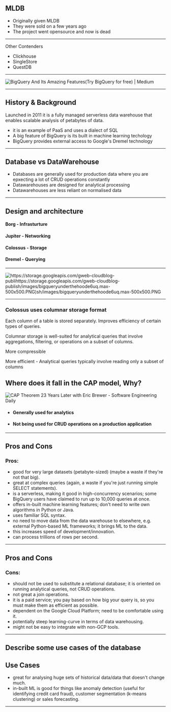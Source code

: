 ## MLDB

- Originally given MLDB
- They were sold on a few years ago
- The project went opensource and now is dead

---

Other Contenders

- Clickhouse
- SingleStore
- QuestDB

---

![BigQuery And Its Amazing Features(Try BigQuery for free) | Medium](https://miro.medium.com/v2/resize:fit:878/1*jNf8QbZbZ2L56A4a8UKWHQ.png)

---

## History & Background

Launched in 2011 it is a fully managed serverless data warehouse that enables scalable analysis of petabytes of data.

- it is an example of PaaS and uses a dialect of SQL
- A big feature of BigQuery is its built in machine learning techology
- BigQuery provides external access to Google's Dremel technology

---

## Database vs DataWarehouse

- Databases are generally used for production data where you are epxecting a lot of CRUD operations constantly
- Datawarehouses are designed for analytical processing
- Datawarehouses are less reliant on normalised data

---

## Design and architecture

#### Borg - Infrasturture

#### Jupiter - Networking

#### Colossus - Storage

#### Dremel - Querying

---

![https://storage.googleapis.com/gweb-cloudblog-publihttps://storage.googleapis.com/gweb-cloudblog-publish/images/bigqueryunderthehoode6uq.max-500x500.PNG)sh/images/bigqueryunderthehoode6uq.max-500x500.PNG](https://storage.googleapis.com/gweb-cloudblog-publish/images/bigqueryunderthehoode6uq.max-500x500.PNG)

---

### Colossus uses columnar storage format

Each column of a table is stored separately.
Improves efficiency of certain types of queries.

Columnar storage is well-suited for analytical queries that involve aggregations, filtering, or operations on a subset of columns.

More compressible

More efficient - Analytical queries typically involve reading only a subset of columns

## Where does it fall in the CAP model, Why?

![CAP Theorem 23 Years Later with Eric Brewer - Software Engineering Daily](https://i0.wp.com/softwareengineeringdaily.com/wp-content/uploads/2023/05/cap.png?resize=730%2C389&ssl=1)

- #### Generally used for analytics
- #### Not being used for CRUD operations on a production application

---

## Pros and Cons

### Pros:

- good for very large datasets (petabyte-sized) (maybe a waste if they're not that big).
- great at complex queries (again, a waste if you're just running simple SELECT statements).
- is a serverless, making it good in high-concurrency scenarios; some BigQuery users have claimed to run up to 10,000 queries at once.
- offers in-built machine learning features; don't need to write own algorithms in Python or Java.
- uses familiar SQL syntax.
- no need to move data from the data warehouse to elsewhere, e.g. external Python-based ML frameworks; it brings ML to the data.
- this increases speed of development/innovation.
- can process trillions of rows per second.

---

## Pros and Cons

### Cons:

- should not be used to substitute a relational database; it is oriented on running analytical queries, not CRUD operations.
- not great a join operations.
- it is a paid service; you pay based on how big your query is, so you must make them as efficient as possible.
- dependent on the Google Cloud Platform; need to be comfortable using it.
- potentially steep learning-curve in terms of data warehousing.
- might not be easy to integrate with non-GCP tools.

---

## Describe some use cases of the database

## Use Cases

- great for analysing huge sets of historical data/data that doesn't change much.
- in-built ML is good for things like anomaly detection (useful for identifying credit card fraud), customer segmentation (k-means clustering) or sales forecasting.

---
